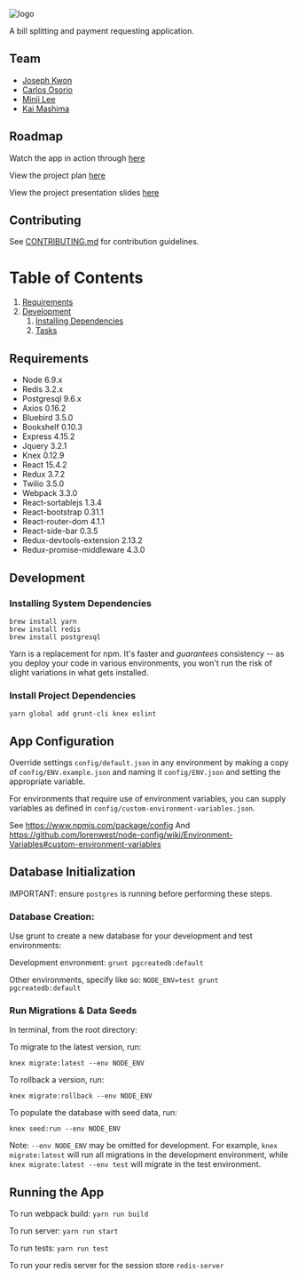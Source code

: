 ![logo](public/assets/splitter-logo.gif)

A bill splitting and payment requesting application.

## Team

- [Joseph Kwon](https://github.com/JKwon823)
- [Carlos Osorio](https://github.com/cosorio94)
- [Minji Lee](https://github.com/minjilee8816)
- [Kai Mashima](https://github.com/kai-mashima)

## Roadmap
Watch the app in action through [here](https://bit.ly/2wac4He)

View the project plan [here](https://docs.google.com/document/d/13KKGWZLLw55PLkTyyidUwnM2V4Dp7jF7q7JhMmanzcY/edit?usp=sharing)

View the project presentation slides [here](http://imgur.com/a/b2pWy)

## Contributing

See [CONTRIBUTING.md](CONTRIBUTING.md) for contribution guidelines.

# Table of Contents

1. [Requirements](#requirements)
1. [Development](#development)
    1. [Installing Dependencies](#installing-dependencies)
    1. [Tasks](#tasks)


## Requirements

- Node 6.9.x
- Redis 3.2.x
- Postgresql 9.6.x
- Axios 0.16.2
- Bluebird 3.5.0
- Bookshelf 0.10.3
- Express 4.15.2
- Jquery 3.2.1
- Knex 0.12.9
- React 15.4.2
- Redux 3.7.2
- Twilio 3.5.0
- Webpack 3.3.0
- React-sortablejs 1.3.4
- React-bootstrap 0.31.1
- React-router-dom 4.1.1
- React-side-bar 0.3.5
- Redux-devtools-extension 2.13.2
- Redux-promise-middleware 4.3.0

## Development

### Installing System Dependencies

```
brew install yarn
brew install redis
brew install postgresql
```

Yarn is a replacement for npm. It's faster and *guarantees* consistency -- as you deploy your code in various environments, you won't run the risk of slight variations in what gets installed.

### Install Project Dependencies

```
yarn global add grunt-cli knex eslint
```

## App Configuration

Override settings `config/default.json` in any environment by making a copy of `config/ENV.example.json` and naming it `config/ENV.json` and setting the appropriate variable. 

For environments that require use of environment variables, you can supply variables as defined in `config/custom-environment-variables.json`.

See https://www.npmjs.com/package/config
And https://github.com/lorenwest/node-config/wiki/Environment-Variables#custom-environment-variables

## Database Initialization

IMPORTANT: ensure `postgres` is running before performing these steps.

### Database Creation:

Use grunt to create a new database for your development and test environments:

Development envronment: `grunt pgcreatedb:default`

Other environments, specify like so: `NODE_ENV=test grunt pgcreatedb:default`

### Run Migrations & Data Seeds

In terminal, from the root directory:

To migrate to the latest version, run:

`knex migrate:latest --env NODE_ENV`

To rollback a version, run:

`knex migrate:rollback --env NODE_ENV`

To populate the database with seed data, run:

`knex seed:run --env NODE_ENV`

Note: `--env NODE_ENV` may be omitted for development. For example, `knex migrate:latest` will run all migrations in the development environment, while `knex migrate:latest --env test` will migrate in the test environment.

## Running the App

To run webpack build: `yarn run build`

To run server: `yarn run start`

To run tests: `yarn run test`

To run your redis server for the session store `redis-server`
